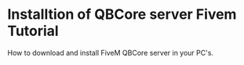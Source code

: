 # Installtion of QBCore server Fivem Tutorial
 How to download and install FiveM QBCore server in your PC's.
